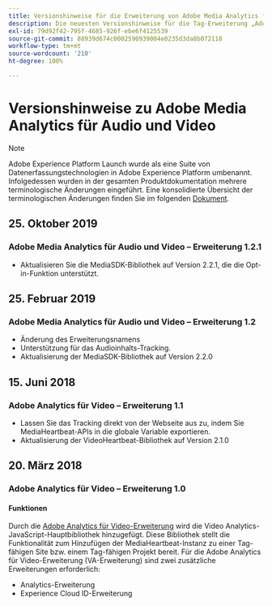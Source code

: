 ```yaml
---
title: Versionshinweise für die Erweiterung von Adobe Media Analytics für Audio und Video
description: Die neuesten Versionshinweise für die Tag-Erweiterung „Adobe Media Analytics for Audio and Video“ in Adobe Experience Platform.
exl-id: 79d92f42-795f-4685-926f-ebe6f4125539
source-git-commit: 88939d674c0002590939004e0235d3da8b072118
workflow-type: tm+mt
source-wordcount: '210'
ht-degree: 100%

---
```


# Versionshinweise zu Adobe Media Analytics für Audio und Video

>[!NOTE]
>
>Adobe Experience Platform Launch wurde als eine Suite von Datenerfassungstechnologien in Adobe Experience Platform umbenannt. Infolgedessen wurden in der gesamten Produktdokumentation mehrere terminologische Änderungen eingeführt. Eine konsolidierte Übersicht der terminologischen Änderungen finden Sie im folgenden [Dokument](../../../term-updates.md).

## 25. Oktober 2019

### Adobe Media Analytics für Audio und Video – Erweiterung 1.2.1

* Aktualisieren Sie die MediaSDK-Bibliothek auf Version 2.2.1, die die Opt-in-Funktion unterstützt.

## 25. Februar 2019

### Adobe Media Analytics für Audio und Video – Erweiterung 1.2

* Änderung des Erweiterungsnamens
* Unterstützung für das Audioinhalts-Tracking.
* Aktualisierung der MediaSDK-Bibliothek auf Version 2.2.0

## 15. Juni 2018

### Adobe Analytics für Video – Erweiterung 1.1

* Lassen Sie das Tracking direkt von der Webseite aus zu, indem Sie MediaHeartbeat-APIs in die globale Variable exportieren.
* Aktualisierung der VideoHeartbeat-Bibliothek auf Version 2.1.0

## 20. März 2018

### Adobe Analytics für Video – Erweiterung 1.0

#### **Funktionen**

Durch die [Adobe Analytics für Video-Erweiterung](../media-analytics/overview.md) wird die Video Analytics-JavaScript-Hauptbibliothek hinzugefügt. Diese Bibliothek stellt die Funktionalität zum Hinzufügen der MediaHeartbeat-Instanz zu einer Tag-fähigen Site bzw. einem Tag-fähigen Projekt bereit. Für die Adobe Analytics für Video-Erweiterung (VA-Erweiterung) sind zwei zusätzliche Erweiterungen erforderlich:

* Analytics-Erweiterung
* Experience Cloud ID-Erweiterung
